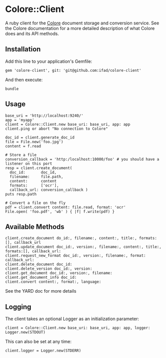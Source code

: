 # Colore::Client

A ruby client for the [Colore](http://github.com/ifad/colore) document storage and conversion service. See the Colore documentation for a more detailed description of what Colore does and its API methods.

## Installation

Add this line to your application's Gemfile:

    gem 'colore-client', git: 'git@github.com:ifad/colore-client'

And then execute:

    bundle

## Usage

    base_uri = 'http://localhost:9240/'
    app = 'myapp'
    client = Colore::Client.new base_uri: base_uri, app: app
    client.ping or abort "No connection to Colore"
    
    doc_id = client.generate_doc_id
    file = File.new('foo.jpg')
    content = f.read
    
    # Store a file
    conversion_callback = 'http:/localhost:10000/foo' # you should have a listener on this port
    resp = client.create_document( 
      doc_id:       doc_id,
      filename:     file.path,
      content:      content
      formats:      ['ocr'],
      callback_url: conversion_callback )
    puts resp.path
    
    # Convert a file on the fly
    pdf = client.convert content: file.read, format: 'ocr'
    File.open( 'foo.pdf', 'wb' ) { |f| f.write(pdf) }

## Available Methods

    client.create_document do_id:, filename:, content:, title:, formats:[], callback_url
    client.update_document doc_id:, version:, filename:, content:, title:, formats:[], callback_url:
    client.request_new_format doc_id:, version:, filename:, format: callback_url:
    client.delete_document doc_id:
    client.delete_version doc_id:, version:
    client.get_document doc_id:, version:, filename:
    client.get_document_info doc_id:
    client.convert content:, format:, language:

  See the YARD doc for more details
## Logging

The client takes an optional Logger as an initialization parameter:

    client = Colore::Client.new base_uri: base_uri, app: app, logger: Logger.new(STDOUT)

This can also be set at any time:

    client.logger = Logger.new(STDERR)
